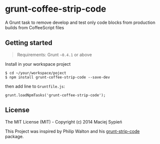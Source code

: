 # grunt-coffee-strip-code

A Grunt task to remove develop and test only code blocks from production builds from CoffeeScript files

## Getting started

> Requirements: Grunt `~0.4.1` or above

Install in your workspace project

    $ cd ~/your/workspace/poject
    $ npm install grunt-coffee-strip-code --save-dev

then add line to `Gruntfile.js`:

    grunt.loadNpmTasks('grunt-coffee-strip-code');



## License
The MIT License (MIT) - Copyright (c) 2014 Maciej Sypień

This Project was inspired by Philip Walton and his [grunt-strip-code](https://github.com/nuzzio/grunt-strip-code) package.
